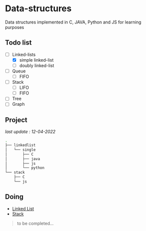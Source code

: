 # Data-structures
Data structures implemented in C, JAVA, Python and JS for learning purposes

## Todo list

- [ ] Linked-lists
  - [x] simple linked-list
  - [ ] doubly linked-list
- [ ] Queue
  - [ ] FIFO
- [ ] Stack
  - [ ] LIFO
  - [ ] FIFO
- [ ] Tree
- [ ] Graph

## Project 

*last update : 12-04-2022*

```bash
.
├── linkedlist
│   └── single
│       ├── C
│       ├── java
│       ├── js
│       └── python
└── stack
    ├── C
    └── js
```

## Doing
- [Linked List](linkedlist/single)
- [Stack](stack)


> to be completed...

